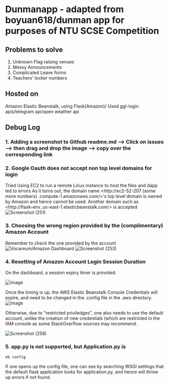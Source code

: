 # Dunmanapp - adapted from boyuan618/dunman app for purposes of NTU SCSE Competition

## Problems to solve
1. Unknown Flag raising venues
2. Messy Announcements
3. Complicated Leave forms
4. Teachers' locker numbers


## Hosted on
Amazon Elastic Beanstalk, using Flask(Amazon)/ Used ggl-login apis/telegram api/open weather api
## Debug Log

### 1. Adding a screenshot to Github readme.md --> Click on issues --> then drag and drop the image --> copy over the corresponding link

### 2. Google Oauth does not accept non top level domains for login
Tried Using EC2 to run a remote Linux instance to host the files and dapp led to errors
As it turns out, the domain name <http://ec2-52-207 (some more numbers) .compute-1.amazonaws.com/>'s top level domain is owned by Amazon and hence cannot be used. Another domain such as <http://flask-env.<some stuff>.us-east-1.elasticbeanstalk.com/> is accepted
![Screenshot (251)](https://user-images.githubusercontent.com/47784720/72682346-fbe2aa80-3b06-11ea-8ac7-81c7b134678f.png)

### 3. Choosing the wrong region provided by the (complimentary) Amazon Account 
Remember to check the one provided by the account
![Vocareum/Amazon Dashboard](https://user-images.githubusercontent.com/47784720/72682480-59c3c200-3b08-11ea-8618-65cb378d1c5a.png)
![Screenshot (253)](https://user-images.githubusercontent.com/47784720/72682452-2719c980-3b08-11ea-9deb-96371cdcd5b2.png)

### 4. Resetting of Amazon Account Login Session Duration
On the dashboard, a session expiry timer is provided. 

![image](https://user-images.githubusercontent.com/47784720/72682537-07cf6c00-3b09-11ea-8fc2-514d04099380.png)

Once the timing is up, the AWS Elastic Beanstalk Console Credentials will expire, and need to be changed in the .config file in the .aws directory.
![image](https://user-images.githubusercontent.com/47784720/72682548-31889300-3b09-11ea-9cba-95e353032f9c.png)

Otherwise, due to "restricted priviledges", one also needs to use the default account, unlike the creation of new credentials (which are restricted in the IAM console as some StackOverflow sources may recommend.

![Screenshot (258)](https://user-images.githubusercontent.com/47784720/72682529-c9d24800-3b08-11ea-8638-1c9040dd0989.png)

### 5. app.py is not supported, but Application.py is
```terminal
eb config
```

If one opens up the config file, one can see by searching WSGI settings that the default flask application looks for application.py, and hence will throw up errors if not found.
